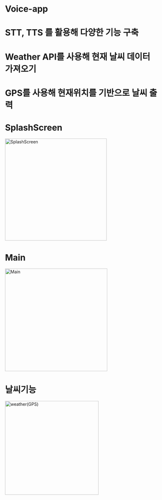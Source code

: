 # Voice-app

# STT, TTS 를 활용해 다양한 기능 구축

# Weather API를 사용해 현재 날씨 데이터 가져오기

# GPS를 사용해 현재위치를 기반으로 날씨 출력

# SplashScreen
<img width="336" alt="SplashScreen" src="https://github.com/YonggyuCho/Voice-app/assets/127103253/2064f353-716a-4f28-9909-52498b2b2d33">

# Main
<img width="338" alt="Main" src="https://github.com/YonggyuCho/Voice-app/assets/127103253/f923df80-5448-45e0-b3b3-dc8e2053c34a">

# 날씨기능
<img width="309" alt="weather(GPS)" src="https://github.com/YonggyuCho/Voice-app/assets/127103253/be28fe88-ec20-420f-8706-f037c6025290">
